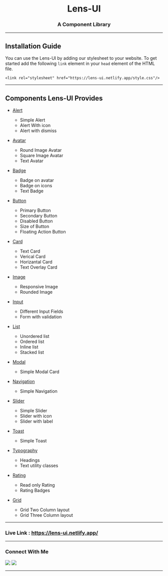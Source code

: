 <div align="center">
  
# Lens-UI

### A Component Library

</div>

---

## Installation Guide

You can use the Lens-UI by adding our stylesheet to your website. To get started add the following `link` element in your `head` element of the HTML file.

```
<link rel="stylesheet" href="https://lens-ui.netlify.app/style.css"/>

```

---

## Components Lens-UI Provides

- [Alert](https://lens-ui.netlify.app/components/alert/alert.html)

  - Simple Alert
  - Alert With icon
  - Alert with dismiss

- [Avatar](https://lens-ui.netlify.app/components/avatar/avatar.html)

  - Round Image Avatar
  - Square Image Avatar
  - Text Avatar

- [Badge](https://lens-ui.netlify.app/components/badge/badge.html)

  - Badge on avatar
  - Badge on icons
  - Text Badge

- [Button](https://lens-ui.netlify.app/components/button/button.html)

  - Primary Button
  - Secondary Button
  - Disabled Button
  - Size of Button
  - Floating Action Button

- [Card](https://lens-ui.netlify.app/components/cards/card.html)

  - Text Card
  - Verical Card
  - Horizantal Card
  - Text Overlay Card

- [Image](https://lens-ui.netlify.app/components/image/image.html)

  - Responsive Image
  - Rounded Image

- [Input](https://lens-ui.netlify.app/components/input/input.html)

  - Different Input Fields
  - Form with validation

- [List](https://lens-ui.netlify.app/components/list/list.html)

  - Unordered list
  - Ordered list
  - Inline list
  - Stacked list

- [Modal](https://lens-ui.netlify.app/components/modal/modal.html)

  - Simple Modal Card

- [Navigation](https://lens-ui.netlify.app/components/navigation/navigation)

  - Simple Navigation

- [Slider](https://lens-ui.netlify.app/components/slider/slider.html)

  - Simple Slider
  - Slider with icon
  - Slider with label

- [Toast](https://lens-ui.netlify.app/components/toast/toast.html)

  - Simple Toast

- [Typography](https://lens-ui.netlify.app/components/typography/typography)

  - Headings
  - Text utility classes

- [Rating](https://lens-ui.netlify.app/components/rating/rating.html)

  - Read only Rating
  - Rating Badges

- [Grid](https://lens-ui.netlify.app/components/grid/grid.html)

  - Grid Two Column layout
  - Grid Three Column layout

---

### Live Link : https://lens-ui.netlify.app/

---

### Connect With Me

[![](https://img.shields.io/twitter/follow/devananthnkl?style=for-the-badge&logo=twitter)](https://twitter.com/devananthnkl)
[![](https://img.shields.io/badge/linkedin-%230077B5.svg?&style=for-the-badge&logo=linkedin&logoColor=white0e76a8)](https://www.linkedin.com/in/devananthnkl/)

---
